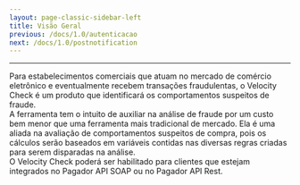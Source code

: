 ```yaml
---
layout: page-classic-sidebar-left
title: Visão Geral
previous: /docs/1.0/autenticacao
next: /docs/1.0/postnotification
---
```

---

Para estabelecimentos comerciais que atuam no mercado de comércio eletrônico e eventualmente recebem transações fraudulentas, o Velocity Check é um
produto que identificará os comportamentos suspeitos de fraude.  
A ferramenta tem o intuito de auxiliar na análise de fraude por um custo bem menor que uma ferramenta mais tradicional de mercado. Ela é uma aliada na avaliação de comportamentos suspeitos de compra, pois os cálculos serão baseados em variáveis contidas nas diversas regras criadas para serem disparadas na análise.  
O Velocity Check poderá ser habilitado para clientes que estejam integrados no Pagador API SOAP ou no Pagador API Rest.  

